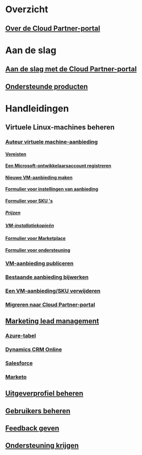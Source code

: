 # Overzicht
## [Over de Cloud Partner-portal](./cloud-partner-portal-what-is-the-cloud-partner-portal.md)

# Aan de slag
## [Aan de slag met de Cloud Partner-portal](./cloud-partner-portal-getting-started-with-the-cloud-partner-portal.md)
## [Ondersteunde producten](./Cloud-partner-portal-products-that-can-get-published-via-portal.md)

# Handleidingen
## Virtuele Linux-machines beheren
### [Auteur virtuele machine-aanbieding](../../cloud-partner-portal/cloud-partner-portal-publish-virtual-machine.md)
#### [Vereisten](../../cloud-partner-portal/cloud-partner-portal-publish-virtual-machine.md#what-are-pre-requisites-for-publishing-a-vm)
#### [Een Microsoft-ontwikkelaarsaccount registreren](../../cloud-partner-portal/cloud-partner-portal-dev-center-accounts-registration.md)
#### [Nieuwe VM-aanbieding maken](../../cloud-partner-portal/cloud-partner-portal-publish-virtual-machine.md#how-to-create-a-new-vm-offer)
#### [Formulier voor instellingen van aanbieding](../../cloud-partner-portal/cloud-partner-portal-publish-virtual-machine.md#how-to-fill-out-the-offer-settings-form)
#### [Formulier voor SKU 's](../../cloud-partner-portal/cloud-partner-portal-publish-virtual-machine.md#how-to-create-skus)
##### [Prijzen](../../cloud-partner-portal/cloud-partner-portal-publish-virtual-machine.md#pricing)
##### [VM-installatiekopieën](../../cloud-partner-portal/cloud-partner-portal-publish-virtual-machine.md#vm-images)
#### [Formulier voor Marketplace](../../cloud-partner-portal/cloud-partner-portal-publish-virtual-machine.md#marketplace-form)
#### [Formulier voor ondersteuning](../../cloud-partner-portal/cloud-partner-portal-publish-virtual-machine.md#support-form)
### [VM-aanbieding publiceren](./Cloud-partner-portal-make-offer-live-on-Azure-Marketplace.md)

### [Bestaande aanbieding bijwerken](./cloud-partner-portal-update-existing-offer.md)
### [Een VM-aanbieding/SKU verwijderen](./cloud-partner-portal-delete-an-offer.md)
### [Migreren naar Cloud Partner-portal](./cloud-partner-portal-how-to-migrate-to-the-new-cloud-partner-portal.md)

## [Marketing lead management](../../cloud-partner-portal/cloud-partner-portal-marketing-lead-management.md)
### [Azure-tabel](../../cloud-partner-portal/cloud-partner-portal-lead-management-instructions-azure-table.md)
### [Dynamics CRM Online](../../cloud-partner-portal/cloud-partner-portal-lead-management-instructions-dynamics.md)
### [Salesforce](../../cloud-partner-portal/cloud-partner-portal-lead-management-instructions-salesforce.md)
### [Marketo](../../cloud-partner-portal/cloud-partner-portal-lead-management-instructions-marketo.md)

## [Uitgeverprofiel beheren](./cloud-partner-portal-manage-publisher-profile.md)
## [Gebruikers beheren](./cloud-partner-portal-manage-users.md)
## [Feedback geven](./cloud-partner-portal-give-feedback.md)
## [Ondersteuning krijgen](./cloud-partner-portal-support-for-cloud-partner-portal.md)